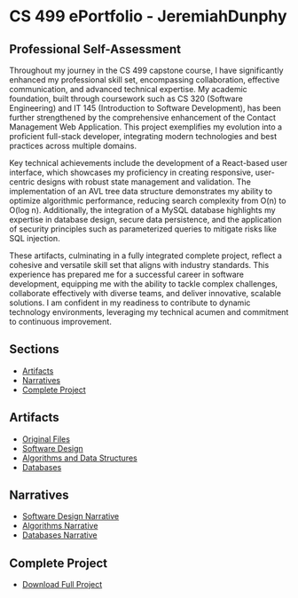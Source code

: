 # CS 499 ePortfolio - JeremiahDunphy

## Professional Self-Assessment

Throughout my journey in the CS 499 capstone course, I have significantly enhanced my professional skill set, encompassing collaboration, effective communication, and advanced technical expertise. My academic foundation, built through coursework such as CS 320 (Software Engineering) and IT 145 (Introduction to Software Development), has been further strengthened by the comprehensive enhancement of the Contact Management Web Application. This project exemplifies my evolution into a proficient full-stack developer, integrating modern technologies and best practices across multiple domains.

Key technical achievements include the development of a React-based user interface, which showcases my proficiency in creating responsive, user-centric designs with robust state management and validation. The implementation of an AVL tree data structure demonstrates my ability to optimize algorithmic performance, reducing search complexity from O(n) to O(log n). Additionally, the integration of a MySQL database highlights my expertise in database design, secure data persistence, and the application of security principles such as parameterized queries to mitigate risks like SQL injection.

These artifacts, culminating in a fully integrated complete project, reflect a cohesive and versatile skill set that aligns with industry standards. This experience has prepared me for a successful career in software development, equipping me with the ability to tackle complex challenges, collaborate effectively with diverse teams, and deliver innovative, scalable solutions. I am confident in my readiness to contribute to dynamic technology environments, leveraging my technical acumen and commitment to continuous improvement.

<a id="sections"></a>
## Sections
- [Artifacts](#artifacts)
- [Narratives](#narratives)
- [Complete Project](#complete-project)

<a id="artifacts"></a>
## Artifacts
- [Original Files](artifacts/original/index.html)
- [Software Design](artifacts/software-design/)
- [Algorithms and Data Structures](artifacts/algorithms/)
- [Databases](artifacts/databases/)

<a id="narratives"></a>
## Narratives
- [Software Design Narrative](narratives/Narrative_SoftwareDesign.md)
- [Algorithms Narrative](narratives/Narrative_Algorithms.md)
- [Databases Narrative](narratives/Narrative_Databases.md)

<a id="complete-project"></a>
## Complete Project
- [Download Full Project](complete-project/)
